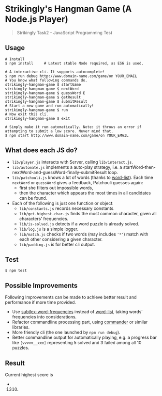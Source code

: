 # Strikingly's Hangman Game (A Node.js Player)

> Strikingly Task2 - JavaScript Programming Test

[npm:word-list]: https://www.npmjs.com/package/word-list
[npm:subtlex-word-frequencies]: https://www.npmjs.com/package/subtlex-word-frequencies
[npm:commander]: https://www.npmjs.com/package/commander

## Usage

```
# Install
$ npm install     # Latest stable Node required, as ES6 is used.

# A interactive cli. It supports autocomplete!
$ npm run debug http://www.domain-name.com/game/on YOUR_EMAIL
# You know what following commands do.
strikingly-hangman-game $ startGame
strikingly-hangman-game $ nextWord
strikingly-hangman-game $ guessWord E
strikingly-hangman-game $ getResult
strikingly-hangman-game $ submitResult
# Start a new game and run automatically!
strikingly-hangman-game $ run
# Now exit this cli.
strikingly-hangman-game $ exit

# Simply make it run automatically. Note: it throws an error if attempting to submit a low score. Never mind that.
$ npm start http://www.domain-name.com/game/on YOUR_EMAIL
```

## What does each JS do?

- `lib/player.js` interacts with Server, calling `lib/interact.js`.
- `lib/automate.js` implements a auto-play strategy, i.e. a startWord-then-nextWord-and-guessWord-finally-submitResult loop.
- `lib/patchouli.js` knows a lot of words (thanks to [word-list][npm:word-list]). Each time `nextWord` or `guessWord` gives a feedback, Patchouli guesses again:
  - first she filters out impossible words,
  - then the character which appears the most times in all candidates can be found.
- Each of the following is just one function or object:
  - `lib/constants.js` records necessary constants.
  - `lib/get-highest-char.js` finds the most common character, given all characters' frequencies.
  - `lib/is-solved.js` detects if a word puzzle is already solved.
  - `lib/log.js` is a simple logger.
  - `lib/match.js` checks if two words (may includes `'*'`) match with each other considering a given character.
  - `lib/padding.js` is for better cli output.

## Test

```
$ npm test
```

## Possible Improvements

Following Improvements can be made to achieve better result and performance if more time provided.

- Use [subtlex-word-frequencies][npm:subtlex-word-frequencies] instead of [word-list][npm:word-list], taking words' frequencies into considerations.
- Refactor commandline processing part, using [commander][npm:commander] or similar libraries.
- More friendly cli (the one launched by `npm run debug`).
- Better commandline output for automatically playing, e.g. a progress bar like `[vvvvv__xxx]` representing 5 solved and 3 failed among all 10 puzzles.

## Result

Current highest score is
- 1310.
